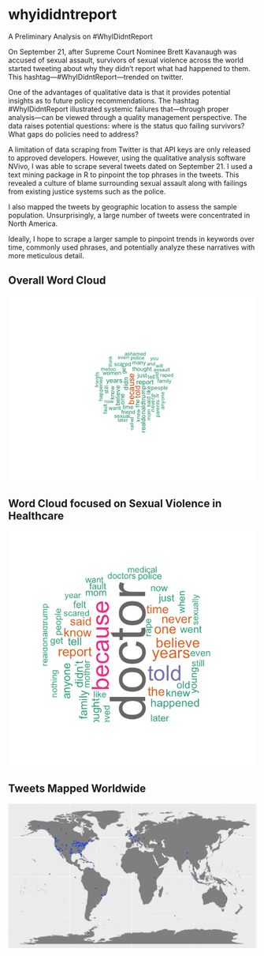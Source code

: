 # whyididntreport
A Preliminary Analysis on #WhyIDidntReport


On September 21, after Supreme Court Nominee Brett Kavanaugh was accused of sexual assault, survivors of sexual violence across the world started tweeting about why they didn’t report what had happened to them. This hashtag—#WhyIDidntReport—trended on twitter. 

One of the advantages of qualitative data is that it provides potential insights as to future policy recommendations. The hashtag #WhyIDidntReport illustrated systemic failures that—through proper analysis—can be viewed through a quality management perspective. The data raises potential questions: where is the status quo failing survivors? What gaps do policies need to address?

A limitation of data scraping from Twitter is that API keys are only released to approved developers. However, using the qualitative analysis software NVivo, I was able to scrape several tweets dated on September 21. I used a text mining package in R to pinpoint the top phrases in the tweets. This revealed a culture of blame surrounding sexual assault along with failings from existing justice systems such as the police.

I also mapped the tweets by geographic location to assess the sample population. Unsurprisingly, a large number of tweets were concentrated in North America. 

Ideally, I hope to scrape a larger sample to pinpoint trends in keywords over time, commonly used phrases, and potentially analyze these narratives with more meticulous detail. 

## Overall Word Cloud

![Word Cloud](https://github.com/deepssquared/whyididntreport/blob/master/Rplot.png)

## Word Cloud focused on Sexual Violence in Healthcare

![Word Cloud](https://github.com/deepssquared/whyididntreport/blob/master/word_cloud_medical.png)

## Tweets Mapped Worldwide
![Map with Tweets](https://github.com/deepssquared/whyididntreport/blob/master/map.png)
